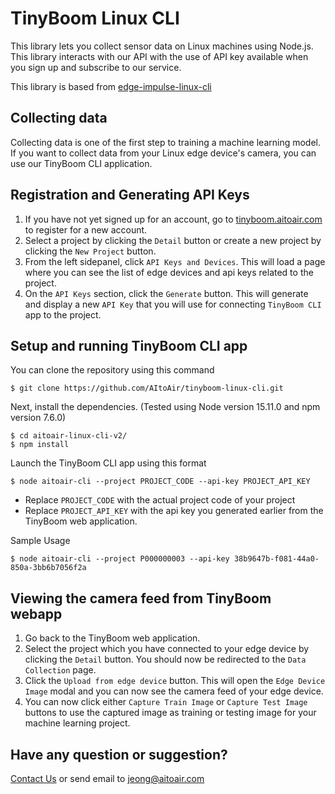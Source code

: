 # TinyBoom Linux CLI
This library lets you collect sensor data on Linux machines using Node.js.
This library interacts with our API with the use of API key available when you sign up and subscribe to our service.

This library is based from [edge-impulse-linux-cli](https://github.com/edgeimpulse/edge-impulse-linux-cli)

## Collecting data
Collecting data is one of the first step to training a machine learning model. If you want to collect data from your Linux edge device's camera, you can use our TinyBoom CLI application.

## Registration and Generating API Keys
1. If you have not yet signed up for an account, go to [tinyboom.aitoair.com](https://tinyboom.aitoair.com/signup) to register for a new account.
2. Select a project by clicking the `Detail` button or create a new project by clicking the `New Project` button.
3. From the left sidepanel, click `API Keys and Devices`. This will load a page where you can see the list of edge devices and api keys related to the project.
4. On the `API Keys` section, click the `Generate` button. This will generate and display a new `API Key` that you will use for connecting `TinyBoom CLI` app to the project.

## Setup and running TinyBoom CLI app
You can clone the repository using this command
```
$ git clone https://github.com/AItoAir/tinyboom-linux-cli.git
```

Next, install the dependencies. (Tested using Node version 15.11.0 and npm version 7.6.0)
```
$ cd aitoair-linux-cli-v2/
$ npm install
```
Launch the TinyBoom CLI app using this format
```
$ node aitoair-cli --project PROJECT_CODE --api-key PROJECT_API_KEY
```
- Replace `PROJECT_CODE` with the actual project code of your project
- Replace `PROJECT_API_KEY` with the api key you generated earlier from the TinyBoom web application.

Sample Usage
```
$ node aitoair-cli --project P000000003 --api-key 38b9647b-f081-44a0-850a-3bb6b7056f2a
```

## Viewing the camera feed from TinyBoom webapp
1. Go back to the TinyBoom web application.
2. Select the project which you have connected to your edge device by clicking the `Detail` button. You should now be redirected to the `Data Collection` page.
3. Click the `Upload from edge device` button. This will open the `Edge Device Image` modal and you can now see the camera feed of your edge device.
4. You can now click either `Capture Train Image` or `Capture Test Image` buttons to use the captured image as training or testing image for your machine learning project.

## Have any question or suggestion?
[Contact Us](https://aitoair.com/contact-us/) or send email to jeong@aitoair.com